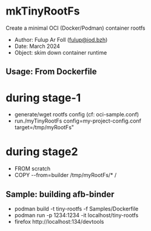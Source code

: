# mkTinyRootFs
Create a minimal OCI (Docker/Podman) container rootfs

* Author: Fulup Ar Foll (fulup@iod.bzh)
* Date:   March 2024
* Object: skim down container runtime

Usage: From Dockerfile
-----------------------
# during stage-1
 - generate/wget rootfs config (cf: oci-sample.conf)
 - run./myTinyRootFs config=my-project-config.conf target=/tmp/myRootFs"
# during stage2
 - FROM scratch
 - COPY  --from=builder /tmp/myRootFs/* /

Sample: building afb-binder
----------------------------
  * podman build -t tiny-rootfs -f Samples/Dockerfile
  * podman run -p 1234:1234  -it localhost/tiny-rootfs
  * firefox  http://localhost:134/devtools

